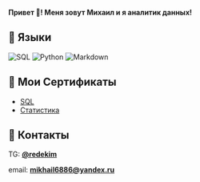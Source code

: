 **Привет 👋! Меня зовут Михаил и я аналитик данных!**

## 🌱 Языки
![SQL](https://img.shields.io/badge/-SQL-green)
![Python](https://img.shields.io/badge/-Python-green)
![Markdown](https://img.shields.io/badge/-Markdown-green)

## 📜 Мои Сертификаты
* [SQL](https://stepik.org/cert/1685623)
* [Статистика]()

## 📣 Контакты
TG: **[@redekim](https://t.me/redekim)**

email: **mikhail6886@yandex.ru**
<!---
RedEkim/RedEkim is a ✨ special ✨ repository because its `README.md` (this file) appears on your GitHub profile.
You can click the Preview link to take a look at your changes.
--->

